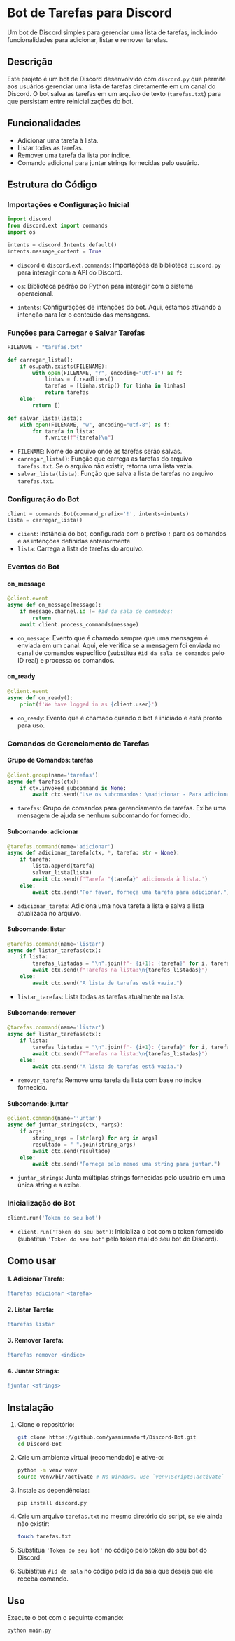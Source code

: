 # Bot de Tarefas para Discord

Um bot de Discord simples para gerenciar uma lista de tarefas, incluindo funcionalidades para adicionar, listar e remover tarefas. 

## Descrição

Este projeto é um bot de Discord desenvolvido com `discord.py` que permite aos usuários gerenciar uma lista de tarefas diretamente em um canal do Discord. O bot salva as tarefas em um arquivo de texto (`tarefas.txt`) para que persistam entre reinicializações do bot.

## Funcionalidades

- Adicionar uma tarefa à lista.
- Listar todas as tarefas.
- Remover uma tarefa da lista por índice.
- Comando adicional para juntar strings fornecidas pelo usuário.

## Estrutura do Código

### Importações e Configuração Inicial

```python
import discord
from discord.ext import commands
import os

intents = discord.Intents.default()
intents.message_content = True
```

- `discord` e `discord.ext.commands`: Importações da biblioteca `discord.py` para interagir com a API do Discord.

- `os`: Biblioteca padrão do Python para interagir com o sistema operacional.

- `intents`: Configurações de intenções do bot. Aqui, estamos ativando a intenção para ler o conteúdo das mensagens.

### Funções para Carregar e Salvar Tarefas

```python
FILENAME = "tarefas.txt"

def carregar_lista():
    if os.path.exists(FILENAME):
        with open(FILENAME, "r", encoding="utf-8") as f:
            linhas = f.readlines()  
            tarefas = [linha.strip() for linha in linhas]
            return tarefas
    else:
        return []

def salvar_lista(lista):
    with open(FILENAME, "w", encoding="utf-8") as f:
        for tarefa in lista:
            f.write(f"{tarefa}\n")

```
- `FILENAME`: Nome do arquivo onde as tarefas serão salvas.
- `carregar_lista()`: Função que carrega as tarefas do arquivo `tarefas.txt`. Se o arquivo não existir, retorna uma lista vazia.
- `salvar_lista(lista)`: Função que salva a lista de tarefas no arquivo `tarefas.txt`.

### Configuração do Bot

```python
client = commands.Bot(command_prefix='!', intents=intents)
lista = carregar_lista()
```
- `client`: Instância do bot, configurada com o prefixo `!` para os comandos e as intenções definidas anteriormente.
- `lista`: Carrega a lista de tarefas do arquivo.

### Eventos do Bot

#### on_message
```python
@client.event
async def on_message(message):
    if message.channel.id != #id da sala de comandos:
        return  
    await client.process_commands(message)
```
- `on_message`: Evento que é chamado sempre que uma mensagem é enviada em um canal. Aqui, ele verifica se a mensagem foi enviada no canal de comandos específico (substitua `#id da sala de comandos` pelo ID real) e processa os comandos.

#### on_ready
```python
@client.event
async def on_ready():
    print(f'We have logged in as {client.user}')
```
- `on_ready`: Evento que é chamado quando o bot é iniciado e está pronto para uso.

### Comandos de Gerenciamento de Tarefas

#### Grupo de Comandos: tarefas
```python
@client.group(name='tarefas')
async def tarefas(ctx):
    if ctx.invoked_subcommand is None:
        await ctx.send("Use os subcomandos: \nadicionar - Para adicionar uma tarefa à lista. \nlistar - Para listar todas as tarefas incluídas na lista. \nremover - Para remover uma tarefa da lista.")
```
- `tarefas`: Grupo de comandos para gerenciamento de tarefas. Exibe uma mensagem de ajuda se nenhum subcomando for fornecido.

#### Subcomando: adicionar
```python
@tarefas.command(name='adicionar')
async def adicionar_tarefa(ctx, *, tarefa: str = None):
    if tarefa:
        lista.append(tarefa)
        salvar_lista(lista)
        await ctx.send(f'Tarefa "{tarefa}" adicionada à lista.')
    else:
        await ctx.send("Por favor, forneça uma tarefa para adicionar.")
```
- `adicionar_tarefa`: Adiciona uma nova tarefa à lista e salva a lista atualizada no arquivo.

#### Subcomando: listar

```python
@tarefas.command(name='listar')
async def listar_tarefas(ctx):
    if lista:
        tarefas_listadas = "\n".join(f"- {i+1}: {tarefa}" for i, tarefa in enumerate(lista))
        await ctx.send(f"Tarefas na lista:\n{tarefas_listadas}")
    else:
        await ctx.send("A lista de tarefas está vazia.")
```
- `listar_tarefas`: Lista todas as tarefas atualmente na lista.

#### Subcomando: remover

```python
@tarefas.command(name='listar')
async def listar_tarefas(ctx):
    if lista:
        tarefas_listadas = "\n".join(f"- {i+1}: {tarefa}" for i, tarefa in enumerate(lista))
        await ctx.send(f"Tarefas na lista:\n{tarefas_listadas}")
    else:
        await ctx.send("A lista de tarefas está vazia.")
```
- `remover_tarefa`: Remove uma tarefa da lista com base no índice fornecido.

#### Subcomando: juntar
```python
@client.command(name='juntar')        
async def juntar_strings(ctx, *args):
    if args:
        string_args = [str(arg) for arg in args] 
        resultado = " ".join(string_args) 
        await ctx.send(resultado)
    else:
        await ctx.send("Forneça pelo menos uma string para juntar.")
```
- `juntar_strings`: Junta múltiplas strings fornecidas pelo usuário em uma única string e a exibe.

### Inicialização do Bot

```python
client.run('Token do seu bot')
```
- `client.run('Token do seu bot')`: Inicializa o bot com o token fornecido (substitua `'Token do seu bot'` pelo token real do seu bot do Discord).

## Como usar
#### 1. Adicionar Tarefa:
```diff
!tarefas adicionar <tarefa>
```

#### 2. Listar Tarefa:
```diff
!tarefas listar
```
#### 3. Remover Tarefa:
```diff
!tarefas remover <indice>
```

#### 4. Juntar Strings:
```diff
!juntar <strings>
```

## Instalação

1. Clone o repositório:
    ```bash
    git clone https://github.com/yasmimmafort/Discord-Bot.git
    cd Discord-Bot
    ```

2. Crie um ambiente virtual (recomendado) e ative-o:
    ```bash
    python -m venv venv
    source venv/bin/activate # No Windows, use `venv\Scripts\activate`
    ```

3. Instale as dependências:
    ```bash
    pip install discord.py
    ```

4. Crie um arquivo `tarefas.txt` no mesmo diretório do script, se ele ainda não existir:
    ```bash
    touch tarefas.txt
    ```

5. Substitua `'Token do seu bot'` no código pelo token do seu bot do Discord.

6. Subistitua `#id da sala` no código pelo id da sala que deseja que ele receba comando.

## Uso

Execute o bot com o seguinte comando:
```bash
python main.py
```
